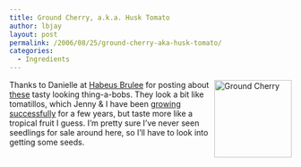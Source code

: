 ```yaml
---
title: Ground Cherry, a.k.a. Husk Tomato
author: lbjay
layout: post
permalink: /2006/08/25/ground-cherry-aka-husk-tomato/
categories:
  - Ingredients
---
```

<abbr class="unapi-id" title=""><!-- &nbsp; --></abbr> 

[<img width="138" height="138" align="right" alt="Ground Cherry" title="Ground Cherry" src="http://www.slowfoodusa.org/ark/images/Auntmollystomato.jpg" />][1]Thanks to Danielle at [Habeus Brulee][2] for posting about [these][3] tasty looking thing-a-bobs. They look a bit like tomatillos, which Jenny &#038; I have been [growing successfully][4] for a few years, but taste more like a tropical fruit I guess. I&#8217;m pretty sure I&#8217;ve never seen seedlings for sale around here, so I&#8217;ll have to look into getting some seeds.

 [1]: http://www.slowfoodusa.org/ark/aunt_mollys_tomato.html
 [2]: http://habeasbrulee.com/2006/08/24/husk-tomatoes-aka-ground-cherries-still-in-hungary/
 [3]: http://www.slowfoodusa.org/ark/aunt_mollys_tomato.html "Aunt Molly's Tomato"
 [4]: http://easterkiwi.wordpress.com/2006/08/23/tomatillos/ "Tomatilloes"